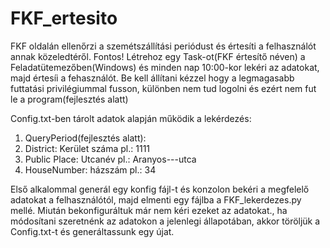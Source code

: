 # FKF_ertesito
FKF oldalán ellenőrzi a szemétszállítási periódust és értesíti a felhasználót annak közeledtéről. 
Fontos!
Létrehoz egy Task-ot(FKF értesítő néven) a Feladatütemezőben(Windows) és minden nap 10:00-kor lekéri az adatokat, majd értesíi a fehasználót.
Be kell állítani kézzel hogy a legmagasabb futtatási privilégiummal fusson, különben nem tud logolni és ezért nem fut le a program(fejlesztés alatt)


Config.txt-ben tárolt adatok alapján működik a lekérdezés:
1. QueryPeriod(fejlesztés alatt):
2. District: Kerület száma pl.: 1111
3. Public Place: Utcanév pl.: Aranyos---utca
4. HouseNumber: házszám pl.: 34

Első alkalommal generál egy konfig fájl-t és konzolon bekéri a megfelelő adatokat a felhasználótól, majd elmenti egy fájlba a FKF_lekerdezes.py mellé. Miután bekonfiguráltuk már nem kéri ezeket az adatokat., ha módosítani szeretnénk az adatokon a jelenlegi állapotában, akkor töröljük a Config.txt-t és generáltassunk egy újat.
